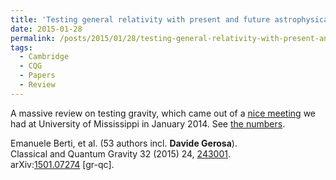 ```yaml
---
title: 'Testing general relativity with present and future astrophysical observations.'
date: 2015-01-28
permalink: /posts/2015/01/28/testing-general-relativity-with-present-and-future-astrophysical-observations
tags:
  - Cambridge
  - CQG
  - Papers
  - Review
---
```


A massive review on testing gravity, which came out of a [nice meeting](<http://www.phy.olemiss.edu/TestGR2014/>) we had at University of Mississippi in January 2014. See [the numbers](<http://duetosymmetry.com/a-weight-has-been-lifted/>).

Emanuele Berti, et al. (53 authors incl. **Davide Gerosa**).  
Classical and Quantum Gravity 32 (2015) 24, [243001](<http://iopscience.iop.org/article/10.1088/0264-9381/32/24/243001>).  
arXiv:[1501.07274](<http://arxiv.org/abs/arXiv:1501.07274>) [gr-qc].

